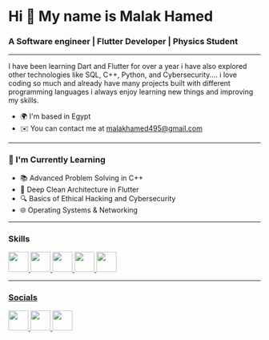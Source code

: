 <h1 >Hi 👋 My name is Malak Hamed</h1>
<h3 >A Software engineer | Flutter Developer | Physics Student</h3>

---
I have been learning Dart and Flutter for over a year i have also explored other technologies like SQL, C++, Python, and Cybersecurity.... i love coding so much and already have many projects built with different programming languages i always enjoy learning new things and improving my skills. 

* 🌍 I'm based in Egypt
* ✉️ You can contact me at malakhamed495@gmail.com

---

### 🧠 I'm Currently Learning

- 📚 Advanced Problem Solving in C++
- 🧱 Deep Clean Architecture in Flutter
- 🔍 Basics of Ethical Hacking and Cybersecurity
- 🌐 Operating Systems & Networking

---

### Skills

<p >
  <a href="https://isocpp.org/" target="_blank">
    <img src="https://cdn.jsdelivr.net/gh/devicons/devicon/icons/cplusplus/cplusplus-original.svg" width="40" height="40"/>
  </a>
  <a href="https://www.python.org/" target="_blank">
    <img src="https://cdn.jsdelivr.net/gh/devicons/devicon/icons/python/python-original.svg" width="40" height="40"/>
  </a>
  <a href="https://flutter.dev/" target="_blank">
    <img src="https://cdn.jsdelivr.net/gh/devicons/devicon/icons/flutter/flutter-original.svg" width="40" height="40"/>
  </a>
  <a href="https://git-scm.com/" target="_blank">
    <img src="https://cdn.jsdelivr.net/gh/devicons/devicon/icons/git/git-original.svg" width="40" height="40"/>
  </a>
  <a href="https://www.linux.org/" target="_blank">
    <img src="https://cdn.jsdelivr.net/gh/devicons/devicon/icons/linux/linux-original.svg" width="40" height="40"/>
</p>


---
### Socials 

<p>
  <a href="https://www.linkedin.com/in/MalakHamed/">
    <img src="https://img.icons8.com/ios-filled/50/ffffff/linkedin.png" width="40"/>
  </a>
  <a href="https://github.com/MalakHamed5">
    <img src="https://img.icons8.com/ios-filled/50/ffffff/github.png" width="40"/>
  </a>
  <a href="mailto:malakhamed495@gmail.com">
    <img src="https://img.icons8.com/ios-filled/50/ffffff/gmail.png" width="40"/>
  </a>
</p>




